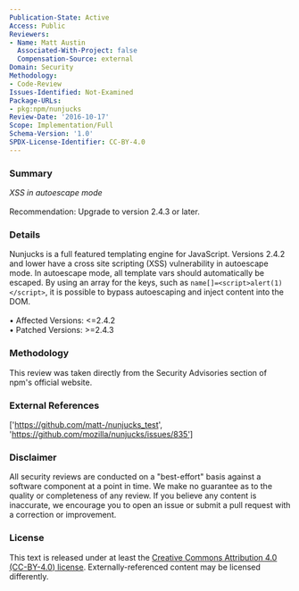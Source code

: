 ```yaml
---
Publication-State: Active
Access: Public
Reviewers:
- Name: Matt Austin
  Associated-With-Project: false
  Compensation-Source: external
Domain: Security
Methodology:
- Code-Review
Issues-Identified: Not-Examined
Package-URLs:
- pkg:npm/nunjucks
Review-Date: '2016-10-17'
Scope: Implementation/Full
Schema-Version: '1.0'
SPDX-License-Identifier: CC-BY-4.0
---
```

### Summary
*XSS in autoescape mode*<br><br>Recommendation: Upgrade to version 2.4.3 or later.
### Details
Nunjucks is a full featured templating engine for JavaScript.  Versions 2.4.2 and lower have a cross site scripting (XSS) vulnerability in autoescape mode.  In autoescape mode, all template vars should automatically be escaped.  By using an array for the keys, such as `name[]=<script>alert(1)</script>`, it is possible to bypass autoescaping and inject content into the DOM.
<br><br>• Affected Versions: <=2.4.2
<br>• Patched Versions: >=2.4.3
### Methodology
This review was taken directly from the Security Advisories section of npm's official website.
### External References
['https://github.com/matt-/nunjucks_test', 'https://github.com/mozilla/nunjucks/issues/835']
### Disclaimer
All security reviews are conducted on a "best-effort" basis against a software component at a point in time. We make no guarantee as to the quality or completeness of any review. If you believe any content is inaccurate, we encourage you to open an issue or submit a pull request with a correction or improvement.
### License
This text is released under at least the [Creative Commons Attribution 4.0 (CC-BY-4.0) license](https://creativecommons.org/licenses/by/4.0/legalcode.txt). Externally-referenced content may be licensed differently.
